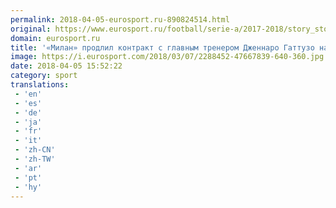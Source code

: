 ```yaml
---
permalink: 2018-04-05-eurosport.ru-890824514.html
original: https://www.eurosport.ru/football/serie-a/2017-2018/story_sto6701577.shtml
domain: eurosport.ru
title: '«Милан» продлил контракт с главным тренером Дженнаро Гаттузо на 3 года'
image: https://i.eurosport.com/2018/03/07/2288452-47667839-640-360.jpg
date: 2018-04-05 15:52:22
category: sport
translations: 
 - 'en'
 - 'es'
 - 'de'
 - 'ja'
 - 'fr'
 - 'it'
 - 'zh-CN'
 - 'zh-TW'
 - 'ar'
 - 'pt'
 - 'hy'
---
```



